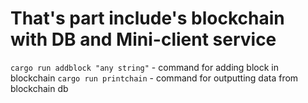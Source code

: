 # That's part include's blockchain with DB and Mini-client service

`cargo run addblock "any string"` - command for adding block in blockchain 
`cargo run printchain` - command for outputting data from blockchain db 

